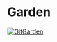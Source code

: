 # Garden
[![GitGarden](https://gitgarden.marshallku.dev/?user_name=Ratenne)](https://github.com/marshallku/gitgarden)

